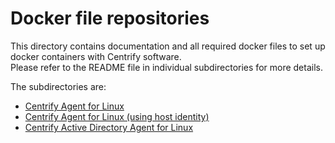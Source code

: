 # Docker file repositories
This directory contains documentation and all required docker files to set up docker containers with Centrify software.   
Please refer to the README file in individual subdirectories for more details.

The subdirectories are:
* [Centrify Agent for Linux](Centrify-Agent-for-Linux)
* [Centrify Agent for Linux (using host identity)](Centrify-Agent-for-Linux-using-host-identity)
* [Centrify Active Directory Agent for Linux](Centrify-Active-Directory-Agent-for-Linux)
